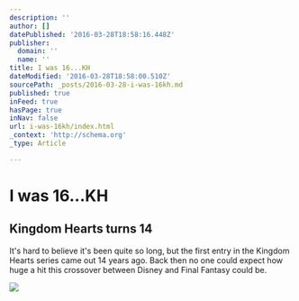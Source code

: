 ```yaml
---
description: ''
author: []
datePublished: '2016-03-28T18:58:16.448Z'
publisher:
  domain: ''
  name: ''
title: I was 16...KH
dateModified: '2016-03-28T18:58:00.510Z'
sourcePath: _posts/2016-03-28-i-was-16kh.md
published: true
inFeed: true
hasPage: true
inNav: false
url: i-was-16kh/index.html
_context: 'http://schema.org'
_type: Article

---
```

# I was 16...KH

<article style=""><h1>Kingdom Hearts turns 14</h1><p>It's hard to believe it's been quite so long, but the first entry in the Kingdom Hearts series came out 14 years ago. Back then no one could expect how huge a hit this crossover between Disney and Final Fantasy could be.</p><img src="http://s2.n4g.com/news/1883820_0.png" /></article>